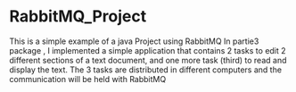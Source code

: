 # RabbitMQ_Project
This is a simple example of a java Project using RabbitMQ 
In partie3 package , I implemented a simple application that contains 2 tasks to edit 2 different sections of a text document, and one more
task (third) to read and display the text. The 3 tasks are distributed in different computers and the communication will be held with RabbitMQ
